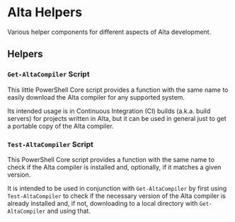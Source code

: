 # Alta Helpers
Various helper components for different aspects of Alta development.

## Helpers

### `Get-AltaCompiler` Script
This little PowerShell Core script provides a function with the same name to easily download the Alta compiler for any supported system.

Its intended usage is in Continuous Integration (CI) builds (a.k.a. build servers) for projects written in Alta, but it can be used in general just to get a portable copy of the Alta compiler.

### `Test-AltaCompiler` Script
This PowerShell Core script provides a function with the same name to check if the Alta compiler is installed and, optionally, if it matches a given version.

It is intended to be used in conjunction with `Get-AltaCompiler` by first using `Test-AltaCompiler` to check if the necessary version of the Alta compiler is already installed and, if not, downloading to a local directory with `Get-AltaCompiler` and using that.
